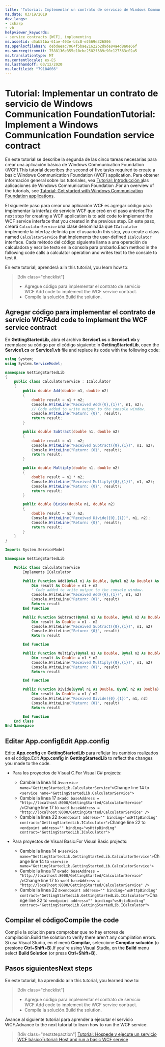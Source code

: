 ```yaml
---
title: 'Tutorial: Implementar un contrato de servicio de Windows Communication Foundation'
ms.date: 03/19/2019
dev_langs:
- csharp
- vb
helpviewer_keywords:
- service contracts [WCF], implementing
ms.assetid: d5ab51ba-61ae-403e-b3c8-e2669e326806
ms.openlocfilehash: debdeeac7064f5bae21622b2d9de84a4d8a0e66f
ms.sourcegitcommit: 7588136e355e10cbc2582f389c90c127363c02a5
ms.translationtype: MT
ms.contentlocale: es-ES
ms.lasthandoff: 03/12/2020
ms.locfileid: "79184066"
---
```

# <a name="tutorial-implement-a-windows-communication-foundation-service-contract"></a><span data-ttu-id="c3b10-102">Tutorial: Implementar un contrato de servicio de Windows Communication Foundation</span><span class="sxs-lookup"><span data-stu-id="c3b10-102">Tutorial: Implement a Windows Communication Foundation service contract</span></span>

<span data-ttu-id="c3b10-103">En este tutorial se describe la segunda de las cinco tareas necesarias para crear una aplicación básica de Windows Communication Foundation (WCF).</span><span class="sxs-lookup"><span data-stu-id="c3b10-103">This tutorial describes the second of five tasks required to create a basic Windows Communication Foundation (WCF) application.</span></span> <span data-ttu-id="c3b10-104">Para obtener información general sobre los tutoriales, vea [Tutorial: Introducción a](getting-started-tutorial.md)las aplicaciones de Windows Communication Foundation .</span><span class="sxs-lookup"><span data-stu-id="c3b10-104">For an overview of the tutorials, see [Tutorial: Get started with Windows Communication Foundation applications](getting-started-tutorial.md).</span></span>

<span data-ttu-id="c3b10-105">El siguiente paso para crear una aplicación WCF es agregar código para implementar la interfaz de servicio WCF que creó en el paso anterior.</span><span class="sxs-lookup"><span data-stu-id="c3b10-105">The next step for creating a WCF application is to add code to implement the WCF service interface that you created in the previous step.</span></span> <span data-ttu-id="c3b10-106">En este paso, creará `CalculatorService` una clase denominada que `ICalculator` implemente la interfaz definida por el usuario.</span><span class="sxs-lookup"><span data-stu-id="c3b10-106">In this step, you create a class named `CalculatorService` that implements the user-defined `ICalculator` interface.</span></span> <span data-ttu-id="c3b10-107">Cada método del código siguiente llama a una operación de calculadora y escribe texto en la consola para probarlo.</span><span class="sxs-lookup"><span data-stu-id="c3b10-107">Each method in the following code calls a calculator operation and writes text to the console to test it.</span></span>

<span data-ttu-id="c3b10-108">En este tutorial, aprenderá a:</span><span class="sxs-lookup"><span data-stu-id="c3b10-108">In this tutorial, you learn how to:</span></span>
> [!div class="checklist"]
>
> - <span data-ttu-id="c3b10-109">Agregue código para implementar el contrato de servicio WCF.</span><span class="sxs-lookup"><span data-stu-id="c3b10-109">Add code to implement the WCF service contract.</span></span>
> - <span data-ttu-id="c3b10-110">Compile la solución.</span><span class="sxs-lookup"><span data-stu-id="c3b10-110">Build the solution.</span></span>

## <a name="add-code-to-implement-the-wcf-service-contract"></a><span data-ttu-id="c3b10-111">Agregar código para implementar el contrato de servicio WCF</span><span class="sxs-lookup"><span data-stu-id="c3b10-111">Add code to implement the WCF service contract</span></span>

<span data-ttu-id="c3b10-112">En **GettingStartedLib**, abra el archivo **Service1.cs** o **Service1.vb** y reemplace su código por el código siguiente:</span><span class="sxs-lookup"><span data-stu-id="c3b10-112">In **GettingStartedLib**, open the **Service1.cs** or **Service1.vb** file and replace its code with the following code:</span></span>

```csharp
using System;
using System.ServiceModel;

namespace GettingStartedLib
{
    public class CalculatorService : ICalculator
    {
        public double Add(double n1, double n2)
        {
            double result = n1 + n2;
            Console.WriteLine("Received Add({0},{1})", n1, n2);
            // Code added to write output to the console window.
            Console.WriteLine("Return: {0}", result);
            return result;
        }

        public double Subtract(double n1, double n2)
        {
            double result = n1 - n2;
            Console.WriteLine("Received Subtract({0},{1})", n1, n2);
            Console.WriteLine("Return: {0}", result);
            return result;
        }

        public double Multiply(double n1, double n2)
        {
            double result = n1 * n2;
            Console.WriteLine("Received Multiply({0},{1})", n1, n2);
            Console.WriteLine("Return: {0}", result);
            return result;
        }

        public double Divide(double n1, double n2)
        {
            double result = n1 / n2;
            Console.WriteLine("Received Divide({0},{1})", n1, n2);
            Console.WriteLine("Return: {0}", result);
            return result;
        }
    }
}
```

```vb
Imports System.ServiceModel

Namespace GettingStartedLib

    Public Class CalculatorService
        Implements ICalculator

        Public Function Add(ByVal n1 As Double, ByVal n2 As Double) As Double Implements ICalculator.Add
            Dim result As Double = n1 + n2
            ' Code added to write output to the console window.
            Console.WriteLine("Received Add({0},{1})", n1, n2)
            Console.WriteLine("Return: {0}", result)
            Return result
        End Function

        Public Function Subtract(ByVal n1 As Double, ByVal n2 As Double) As Double Implements ICalculator.Subtract
            Dim result As Double = n1 - n2
            Console.WriteLine("Received Subtract({0},{1})", n1, n2)
            Console.WriteLine("Return: {0}", result)
            Return result

        End Function

        Public Function Multiply(ByVal n1 As Double, ByVal n2 As Double) As Double Implements ICalculator.Multiply
            Dim result As Double = n1 * n2
            Console.WriteLine("Received Multiply({0},{1})", n1, n2)
            Console.WriteLine("Return: {0}", result)
            Return result

        End Function

        Public Function Divide(ByVal n1 As Double, ByVal n2 As Double) As Double Implements ICalculator.Divide
            Dim result As Double = n1 / n2
            Console.WriteLine("Received Divide({0},{1})", n1, n2)
            Console.WriteLine("Return: {0}", result)
            Return result

        End Function
    End Class
End Namespace
```

## <a name="edit-appconfig"></a><span data-ttu-id="c3b10-113">Editar App.config</span><span class="sxs-lookup"><span data-stu-id="c3b10-113">Edit App.config</span></span>

<span data-ttu-id="c3b10-114">Edite **App.config** en **GettingStartedLib** para reflejar los cambios realizados en el código.</span><span class="sxs-lookup"><span data-stu-id="c3b10-114">Edit **App.config** in **GettingStartedLib** to reflect the changes you made to the code.</span></span>

- <span data-ttu-id="c3b10-115">Para los proyectos de Visual C.</span><span class="sxs-lookup"><span data-stu-id="c3b10-115">For Visual C# projects:</span></span>
  - <span data-ttu-id="c3b10-116">Cambie la línea 14 a`<service name="GettingStartedLib.CalculatorService">`</span><span class="sxs-lookup"><span data-stu-id="c3b10-116">Change line 14 to `<service name="GettingStartedLib.CalculatorService">`</span></span>
  - <span data-ttu-id="c3b10-117">Cambie la línea 17 a`<add baseAddress = "http://localhost:8000/GettingStarted/CalculatorService" />`</span><span class="sxs-lookup"><span data-stu-id="c3b10-117">Change line 17 to `<add baseAddress = "http://localhost:8000/GettingStarted/CalculatorService" />`</span></span>
  - <span data-ttu-id="c3b10-118">Cambie la línea 22 a`<endpoint address="" binding="wsHttpBinding" contract="GettingStartedLib.ICalculator">`</span><span class="sxs-lookup"><span data-stu-id="c3b10-118">Change line 22 to `<endpoint address="" binding="wsHttpBinding" contract="GettingStartedLib.ICalculator">`</span></span>

- <span data-ttu-id="c3b10-119">Para proyectos de Visual Basic:</span><span class="sxs-lookup"><span data-stu-id="c3b10-119">For Visual Basic projects:</span></span>
  - <span data-ttu-id="c3b10-120">Cambie la línea 14 a`<service name="GettingStartedLib.GettingStartedLib.CalculatorService">`</span><span class="sxs-lookup"><span data-stu-id="c3b10-120">Change line 14 to `<service name="GettingStartedLib.GettingStartedLib.CalculatorService">`</span></span>
  - <span data-ttu-id="c3b10-121">Cambie la línea 17 a`<add baseAddress = "http://localhost:8000/GettingStarted/CalculatorService" />`</span><span class="sxs-lookup"><span data-stu-id="c3b10-121">Change line 17 to `<add baseAddress = "http://localhost:8000/GettingStarted/CalculatorService" />`</span></span>
  - <span data-ttu-id="c3b10-122">Cambie la línea 22 a`<endpoint address="" binding="wsHttpBinding" contract="GettingStartedLib.GettingStartedLib.ICalculator">`</span><span class="sxs-lookup"><span data-stu-id="c3b10-122">Change line 22 to `<endpoint address="" binding="wsHttpBinding" contract="GettingStartedLib.GettingStartedLib.ICalculator">`</span></span>

## <a name="compile-the-code"></a><span data-ttu-id="c3b10-123">Compilar el código</span><span class="sxs-lookup"><span data-stu-id="c3b10-123">Compile the code</span></span>

<span data-ttu-id="c3b10-124">Compile la solución para comprobar que no hay errores de compilación.</span><span class="sxs-lookup"><span data-stu-id="c3b10-124">Build the solution to verify there aren't any compilation errors.</span></span> <span data-ttu-id="c3b10-125">Si usa Visual Studio, en el menú **Compilar,** seleccione **Compilar solución** (o presione **Ctrl**+**Shift**+**B**).</span><span class="sxs-lookup"><span data-stu-id="c3b10-125">If you're using Visual Studio, on the **Build** menu select **Build Solution** (or press **Ctrl**+**Shift**+**B**).</span></span>

## <a name="next-steps"></a><span data-ttu-id="c3b10-126">Pasos siguientes</span><span class="sxs-lookup"><span data-stu-id="c3b10-126">Next steps</span></span>

<span data-ttu-id="c3b10-127">En este tutorial, ha aprendido a:</span><span class="sxs-lookup"><span data-stu-id="c3b10-127">In this tutorial, you learned how to:</span></span>
> [!div class="checklist"]
>
> - <span data-ttu-id="c3b10-128">Agregue código para implementar el contrato de servicio WCF.</span><span class="sxs-lookup"><span data-stu-id="c3b10-128">Add code to implement the WCF service contract.</span></span>
> - <span data-ttu-id="c3b10-129">Compile la solución.</span><span class="sxs-lookup"><span data-stu-id="c3b10-129">Build the solution.</span></span>

<span data-ttu-id="c3b10-130">Avance al siguiente tutorial para aprender a ejecutar el servicio WCF.</span><span class="sxs-lookup"><span data-stu-id="c3b10-130">Advance to the next tutorial to learn how to run the WCF service.</span></span>

> [!div class="nextstepaction"]
> [<span data-ttu-id="c3b10-131">Tutorial: Hospede y ejecute un servicio WCF básico</span><span class="sxs-lookup"><span data-stu-id="c3b10-131">Tutorial: Host and run a basic WCF service</span></span>](how-to-host-and-run-a-basic-wcf-service.md)
